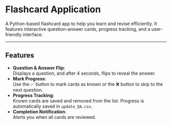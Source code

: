 # Flashcard Application  

A Python-based flashcard app to help you learn and revise efficiently. It features interactive question-answer cards, progress tracking, and a user-friendly interface.  

---

## Features  

- **Question & Answer Flip**:  
  Displays a question, and after 4 seconds, flips to reveal the answer.  
- **Mark Progress**:  
  Use the ✅ button to mark cards as known or the ❌ button to skip to the next question.  
- **Progress Tracking**:  
  Known cards are saved and removed from the list. Progress is automatically saved in `update_QA.csv`.  
- **Completion Notification**:  
  Alerts you when all cards are reviewed.

